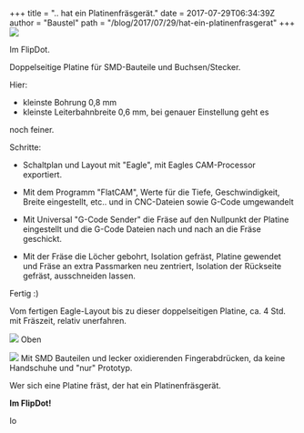 +++
title = ".. hat ein Platinenfräsgerät."
date = 2017-07-29T06:34:39Z
author = "Baustel"
path = "/blog/2017/07/29/hat-ein-platinenfrasgerat"
+++
[![](/media/cool.serendipityThumb.jpg)](/media/cool.jpg)

Im FlipDot.

Doppelseitige Platine für SMD-Bauteile und Buchsen/Stecker.

Hier:

- kleinste Bohrung 0,8 mm  
- kleinste Leiterbahnbreite 0,6 mm, bei genauer Einstellung geht es

noch feiner.

Schritte:

- Schaltplan und Layout mit \"Eagle\", mit Eagles CAM-Processor
exportiert.

- Mit dem Programm \"FlatCAM\", Werte für die Tiefe, Geschwindigkeit,
Breite eingestellt, etc.. und in CNC-Dateien sowie G-Code umgewandelt

- Mit Universal \"G-Code Sender\" die Fräse auf den Nullpunkt der
Platine eingestellt und die G-Code Dateien nach und nach an die Fräse
geschickt.

- Mit der Fräse die Löcher gebohrt, Isolation gefräst, Platine gewendet
und Fräse an extra Passmarken neu zentriert, Isolation der Rückseite
gefräst, ausschneiden lassen.

Fertig :)

Vom fertigen Eagle-Layout bis zu dieser doppelseitigen Platine, ca. 4
Std. mit Fräszeit, relativ unerfahren.


[![](/media/CoolOben.serendipityThumb.jpg)](/media/CoolOben.jpg)
Oben

[![](/media/CoolSMD.serendipityThumb.jpg)](/media/CoolSMD.jpg)
Mit SMD Bauteilen
und lecker oxidierenden Fingerabdrücken, da keine Handschuhe und \"nur\"
Prototyp.

Wer sich eine Platine fräst, der hat ein Platinenfräsgerät.

**Im FlipDot!**

Io
